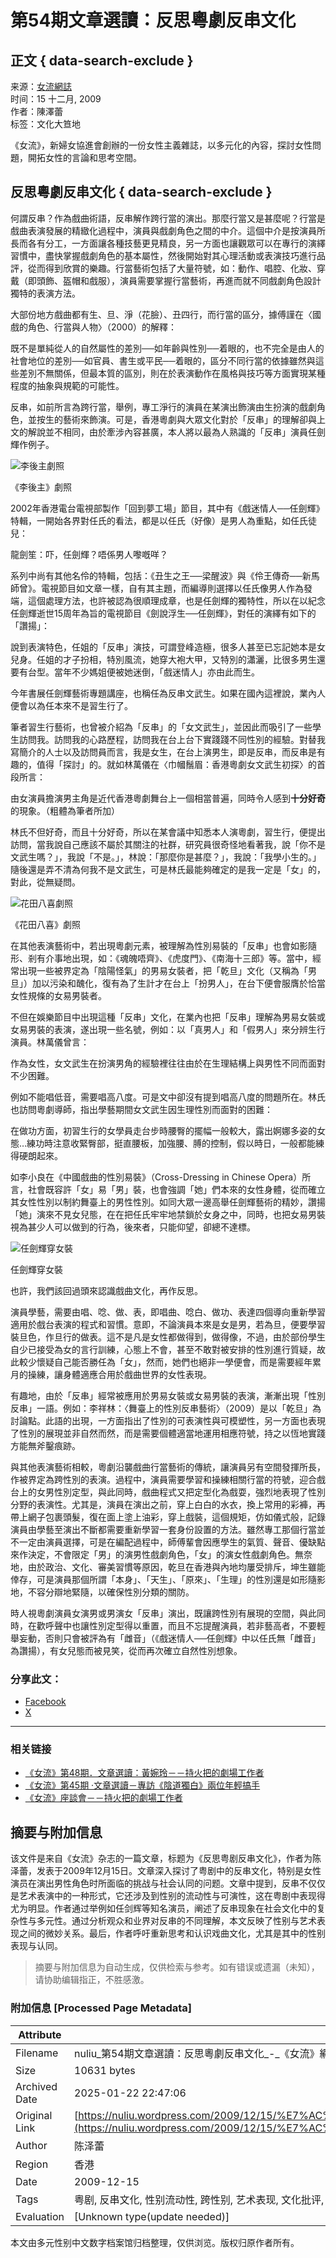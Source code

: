 # 第54期文章選讀：反思粵劇反串文化

## 正文 { data-search-exclude }


来源：[女流網誌](https://nuliu.wordpress.com/)  
时间：15 十二月, 2009  
作者：陳澤蕾  
标签：文化大笪地  

《女流》，新婦女協進會創辦的一份女性主義雜誌，以多元化的內容，探討女性問題，開拓女性的言論和思考空間。

## 反思粵劇反串文化 { data-search-exclude }

何謂反串？作為戲曲術語，反串解作跨行當的演出。那麼行當又是甚麼呢？行當是戲曲表演發展的精緻化過程中，演員與戲劇角色之間的中介。這個中介是按演員所長而各有分工，一方面讓各種技藝更見精良，另一方面也讓觀眾可以在專行的演繹習慣中，盡快掌握戲劇角色的基本屬性，然後開始對其心理活動或表演技巧進行品評，從而得到欣賞的樂趣。行當藝術包括了大量符號，如：動作、唱腔、化妝、穿戴（即頭飾、盔帽和戲服），演員需要掌握行當藝術，再進而就不同戲劇角色設計獨特的表演方法。

大部份地方戲曲都有生、旦、淨（花臉）、丑四行，而行當的區分，據傅謹在〈國戲的角色、行當與人物〉（2000）的解釋：

既不是單純從人的自然屬性的差別──如年齡與性別──着眼的，也不完全是由人的社會地位的差別──如官員、書生或平民──着眼的，區分不同行當的依據雖然與這些差別不無關係，但最本質的區別，則在於表演動作在風格與技巧等方面實現某種程度的抽象與規範的可能性。

反串，如前所言為跨行當，舉例，專工淨行的演員在某演出飾演由生扮演的戲劇角色，並按生的藝術來飾演。可是，香港粵劇與大眾文化對於「反串」的理解卻與上文的解說並不相同，由於牽涉內容甚廣，本人將以最為人熟識的「反串」演員任劍輝作例子。

![李後主劇照](https://nuliu.wordpress.com/wp-content/uploads/2009/12/e69d8ee5be8ce4b8bb.jpg?w=300&h=222)

《李後主》劇照

2002年香港電台電視部製作「回到夢工場」節目，其中有《戲迷情人──任劍輝》特輯，一開始各界對任氏的看法，都是以任氏（好像）是男人為重點，如任氏徒兒：

龍劍笙：吓，任劍輝？唔係男人嚟嘅咩？

系列中尚有其他名伶的特輯，包括：《丑生之王──梁醒波》與《伶王傳奇──新馬師曾》。電視節目如文章一樣，自有其主題，而編導則選擇以任氏像男人作為發端，這個處理方法，也許被認為很順理成章，也是任劍輝的獨特性，所以在以紀念任劍輝逝世15周年為旨的電視節目《劍說浮生──任劍輝》，對任的演繹有如下的「讚揚」：

說到表演特色，任姐的「反串」演技，可謂登峰造極，很多人甚至已忘記她本是女兒身。任姐的才子扮相，特別風流，她穿大袍大甲，又特別的瀟灑，比很多男生還要有台型。當年不少媽姐便被她迷倒，「戲迷情人」亦由此而生。

今年書展任劍輝藝術專題講座，也稱任為反串文武生。如果在國內這裡說，業內人便會以為任本來不是習生行了。

筆者習生行藝術，也曾被介紹為「反串」的「女文武生」，並因此而吸引了一些學生訪問我。訪問我的心路歷程，訪問我在台上台下實踐踐不同性別的經驗。對替我寫簡介的人士以及訪問員而言，我是女生，在台上演男生，即是反串，而反串是有趣的，值得「探討」的。就如林萬儀在〈巾幗鬚眉：香港粵劇女文武生初探〉的首段所言：

由女演員擔演男主角是近代香港粵劇舞台上一個相當普遍，同時令人感到**十分好奇**的現象。（粗體為筆者所加）

林氏不但好奇，而且十分好奇，所以在某會議中知悉本人演粵劇，習生行，便提出訪問，當我說自己應該不屬於其關注的社群，研究員很奇怪地看著我，說「你不是文武生嗎？」，我說「不是。」，林說：「那麼你是甚麼？」，我說：「我學小生的。」隨後還是弄不清為何我不是文武生，可是林氏最能夠確定的是我一定是「女」的，對此，從無疑問。

![花田八喜劇照](https://nuliu.wordpress.com/wp-content/uploads/2009/12/e88ab1e794b0e585abe5969c.jpg?w=220&h=300)

《花田八喜》劇照

在其他表演藝術中，若出現粵劇元素，被理解為性別易裝的「反串」也會如影隨形、剎有介事地出現，如：《魂魄唔齊》、《虎度門》、《南海十三郎》等。當中，經常出現一些被界定為「陰陽怪氣」的男易女裝者，把「乾旦」文化（又稱為「男旦」）加以污染和醜化，復有為了生計才在台上「扮男人」，在台下便會服膺於恰當女性規條的女易男裝者。

不但在娛樂節目中出現這種「反串」文化，在業內也把「反串」理解為男易女裝或女易男裝的表演，遂出現一些名號，例如：以「真男人」和「假男人」來分辨生行演員。林萬儀曾言：

作為女性，女文武生在扮演男角的經驗裡往往由於在生理結構上與男性不同而面對不少困難。

例如不能唱低音，需要唱高八度。可是文中卻沒有提到唱高八度的問題所在。林氏也訪問粵劇導師，指出學藝期間女文武生因生理性別而面對的困難：

在做功方面，初習生行的女學員走台步時腰臀的擺幅一般較大，露出婀娜多姿的女態…練功時注意收緊臀部，挺直腰板，加強腰、膊的控制，假以時日，一般都能練得硬朗起來。

如李小良在《中國戲曲的性別易裝》（Cross-Dressing in Chinese Opera）所言，社會既容許「女」易「男」裝，也會強調「她」們本來的女性身體，從而確立其女性性別以制約舞臺上的男性性別。如同大眾一邊高舉任劍輝藝術的精妙，讚揚「她」演來不見女兒態，在在把任氏牢牢地禁鎖於女身之中，同時，也把女易男裝視為甚少人可以做到的行為，後來者，只能仰望，卻總不達標。

![任劍輝穿女裝](https://nuliu.wordpress.com/wp-content/uploads/2009/12/e4bbbbe5a5b3e8a39d.jpg?w=114&h=300)

任劍輝穿女裝

也許，我們該回過頭來認識戲曲文化，再作反思。

演員學藝，需要由唱、唸、做、表，即唱曲、唸白、做功、表達四個導向重新學習適用於戲台表演的程式和習慣。意即，不論演員本來是女是男，若為旦，便要學習裝旦色，作旦行的做表。這不是凡是女性都做得到，做得像，不過，由於部份學生自少已接受為女的言行訓練，心態上不會，甚至不敢對被安排的性別進行質疑，故此較少懷疑自己能否勝任為「女」，然而，她們也絕非一學便會，而是需要經年累月的操練，讓身體適應合用於戲曲世界的女性表現。

有趣地，由於「反串」經常被應用於男易女裝或女易男裝的表演，漸漸出現「性別反串」一語。例如：李祥林：〈舞臺上的性別反串藝術〉（2009）是以「乾旦」為討論點。此語的出現，一方面指出了性別的可表演性與可模塑性，另一方面也表現了性別的展現並非自然而然，而是需要個體適當地運用相應符號，持之以恆地實踐方能無斧鑿痕跡。

與其他表演藝術相較，粵劇沿襲戲曲行當藝術的傳統，讓演員另有空間發揮所長，作被界定為跨性別的表演。過程中，演員需要學習和操練相關行當的符號，迎合戲台上的女男性別定型，與此同時，戲曲程式又把定型化為戲耍，強烈地表現了性別分野的表演性。尤其是，演員在演出之前，穿上白白的水衣，換上常用的彩褲，再帶上網子包裹頭髮，復在面上塗上油彩，穿上戲裝，這個規矩，仿如儀式般，記錄演員由學藝至演出不斷都需要重新學習一套身份設置的方法。雖然專工那個行當並不一定由演員選擇，可是在編配過程中，師傅輩會因應學生的氣質、聲音、優缺點來作決定，不會限定「男」的演男性戲劇角色，「女」的演女性戲劇角色。無奈地，由於政治、文化、審美習慣等原因，乾旦在香港與內地均屢受排斥，坤生雖能倖存，可是演員那個所謂「本身」、「天生」、「原來」、「生理」的性別還是如形隨影地，不容分辯地緊隨，以確保性別分類的關防。

時人視粵劇演員女演男或男演女「反串」演出，既讓跨性別有展現的空間，與此同時，在歡呼聲中也讓性別定型得以重置，而且不忘提醒演員，若非藝高者，不要輕舉妄動，否則只會被評為有「雌音」（《戲迷情人──任劍輝》中以任氏無「雌音」為讚揚），有女兒態而被見笑，從而再次確立自然性別想象。

### 分享此文：

- [Facebook](https://nuliu.wordpress.com/2009/12/15/%e7%ac%ac54%e6%9c%9f%e6%96%87%e7%ab%a0%e9%81%b8%e8%ae%80%ef%bc%9a%e5%8f%8d%e6%80%9d%e7%b2%b5%e5%8a%87%e5%8f%8d%e4%b8%b2%e6%96%87%e5%8c%96/?share=facebook&nb=1)  
- [X](https://nuliu.wordpress.com/2009/12/15/%e7%ac%ac54%e6%9c%9f%e6%96%87%e7%ab%a0%e9%81%b8%e8%ae%80%ef%bc%9a%e5%8f%8d%e6%80%9d%e7%b2%b5%e5%8a%87%e5%8f%8d%e4%b8%b2%e6%96%87%e5%8c%96/?share=x&nb=1)  

---

### 相关链接

- [《女流》第48期．文章選讀：黃婉玲－－持火把的劇場工作者](https://nuliu.wordpress.com/2008/04/29/%e3%80%8a%e5%a5%b3%e6%b5%81%e3%80%8b%e7%ac%ac48%e6%9c%9f%ef%bc%8e%e6%96%87%e7%ab%a0%e9%81%b8%e8%ae%80%ef%bc%9a%e9%bb%83%e5%a9%89%e7%8e%b2%ef%bc%8d%ef%bc%8d%e6%8c%81%e7%81%ab%e6%8a%8a%e7%9a%84%e5%8a%87/)  
- [《女流》第45期 ‧文章選讀－專訪《陰道獨白》兩位年輕搞手](https://nuliu.wordpress.com/2007/08/23/%e3%80%8a%e5%a5%b3%e6%b5%81%e3%80%8b%e7%ac%ac45%e6%9c%9f-%e2%80%a7%e6%96%87%e7%ab%a0%e9%81%b8%e8%ae%80%ef%bc%8d%e5%b0%88%e8%a8%aa%e3%80%8a%e9%99%b0%e9%81%93%e7%8d%a8%e7%99%bd%e3%80%8b%e5%85%a9/)  
- [《女流》座談會－－持火把的劇場工作者](https://nuliu.wordpress.com/2008/04/29/%e3%80%8a%e5%a5%b3%e6%b5%81%e3%80%8b%e5%ba%a7%e8%ab%87%e6%9c%83%ef%bc%8d%ef%bc%8d%e6%8c%81%e7%81%ab%e6%8a%8a%e7%9a%84%e5%8a%87%e5%a0%b4%e5%b7%a5%e4%bd%9c%e8%80%85/)  
<!-- tcd_original_link https://nuliu.wordpress.com/2009/12/15/%E7%AC%AC54%E6%9C%9F%E6%96%87%E7%AB%A0%E9%81%B8%E8%AE%80%EF%BC%9A%E5%8F%8D%E6%80%9D%E7%B2%B5%E5%8A%87%E5%8F%8D%E4%B8%B2%E6%96%87%E5%8C%96/ -->


## 摘要与附加信息

<!-- tcd_abstract -->
该文件是来自《女流》杂志的一篇文章，标题为《反思粤剧反串文化》，作者为陈泽蕾，发表于2009年12月15日。文章深入探讨了粤剧中的反串文化，特别是女性演员在演出男性角色时所面临的挑战与社会认同的问题。文章中提到，反串不仅仅是艺术表演中的一种形式，它还涉及到性别的流动性与可演性，这在粤剧中表现得尤为明显。作者通过举例如任剑辉等知名演员，阐述了反串现象在社会文化中的复杂性与多元性。通过分析观众和业界对反串的不同理解，本文反映了性别与艺术表现之间的微妙关系。最后，作者呼吁重新思考和认识戏曲文化，尤其是其中的性别表现与认同。
<!-- tcd_abstract_end -->

> 摘要与附加信息为自动生成，仅供检索与参考。如有错误或遗漏（未知），请协助编辑指正，不胜感激。

### 附加信息 [Processed Page Metadata]

| Attribute       | Value                                  |
|-----------------|----------------------------------------|
| Filename        | nuliu_第54期文章選讀：反思粵劇反串文化_-_《女流》網誌.md                             |
| Size            | 10631 bytes                           |
| Archived Date   | 2025-01-22 22:47:06                             |
| Original Link   | [https://nuliu.wordpress.com/2009/12/15/%E7%AC%AC54%E6%9C%9F%E6%96%87%E7%AB%A0%E9%81%B8%E8%AE%80%EF%BC%9A%E5%8F%8D%E6%80%9D%E7%B2%B5%E5%8A%87%E5%8F%8D%E4%B8%B2%E6%96%87%E5%8C%96/](https://nuliu.wordpress.com/2009/12/15/%E7%AC%AC54%E6%9C%9F%E6%96%87%E7%AB%A0%E9%81%B8%E8%AE%80%EF%BC%9A%E5%8F%8D%E6%80%9D%E7%B2%B5%E5%8A%87%E5%8F%8D%E4%B8%B2%E6%96%87%E5%8C%96/)                       |
| Author          | 陈泽蕾                               |
| Region          | 香港                               |
| Date            | 2009-12-15                                 |
| Tags            | 粤剧, 反串文化, 性别流动性, 跨性别, 艺术表现, 文化批评, 女性角色, 表演艺术, 社会认同, 性别研究                                 |
| Evaluation            | [Unknown type(update needed)]                                 |
<!-- tcd_table_end -->

本文由多元性别中文数字档案馆归档整理，仅供浏览。版权归原作者所有。
